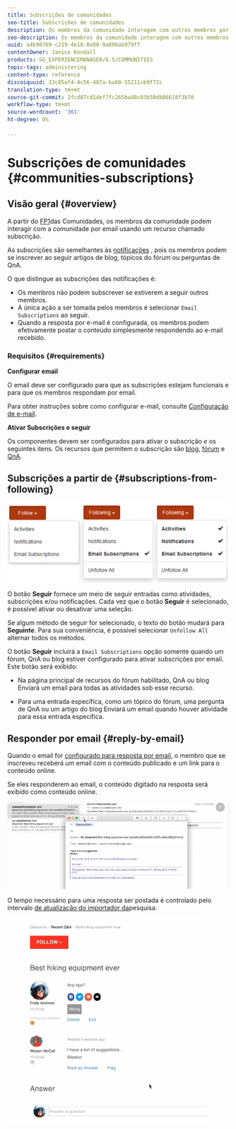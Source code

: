 ```yaml
---
title: Subscrições de comunidades
seo-title: Subscrições de comunidades
description: Os membros da comunidade interagem com outros membros por email
seo-description: Os membros da comunidade interagem com outros membros por email
uuid: a4b98769-c219-4e18-8e80-9a806ab979ff
contentOwner: Janice Kendall
products: SG_EXPERIENCEMANAGER/6.5/COMMUNITIES
topic-tags: administering
content-type: reference
discoiquuid: 33c85af4-4c56-487a-ba60-55211cb9f72c
translation-type: tm+mt
source-git-commit: 2fcd87cd1def7fc265ba40c83b50db86618f3b70
workflow-type: tm+mt
source-wordcount: '361'
ht-degree: 0%

---
```



# Subscrições de comunidades {#communities-subscriptions}

## Visão geral {#overview}

A partir do [FP1](deploy-communities.md#latestfeaturepack)das Comunidades, os membros da comunidade podem interagir com a comunidade por email usando um recurso chamado subscrição.

As subscrições são semelhantes às [notificações](notifications.md) , pois os membros podem se inscrever ao seguir artigos de blog, tópicos do fórum ou perguntas de QnA.

O que distingue as subscrições das notificações é:

* Os membros não podem subscrever se estiverem a seguir outros membros.
* A única ação a ser tomada pelos membros é selecionar `Email Subscriptions` ao seguir.
* Quando a resposta por e-mail é configurada, os membros podem efetivamente postar o conteúdo simplesmente respondendo ao e-mail recebido.

### Requisitos {#requirements}

**Configurar email**

O email deve ser configurado para que as subscrições estejam funcionais e para que os membros respondam por email.

Para obter instruções sobre como configurar e-mail, consulte [Configuração de e-mail](email.md).

**Ativar Subscrições e seguir**

Os componentes devem ser configurados para ativar o subscrição *e* os seguintes itens. Os recursos que permitem o subscrição são [blog](blog-feature.md), [fórum](forum.md) e [QnA](working-with-qna.md).

## Subscrições a partir de {#subscriptions-from-following}

![subscrição seguinte](assets/subscription-following.png)

O botão **Seguir** fornece um meio de seguir entradas como atividades, subscrições e/ou notificações. Cada vez que o botão **Seguir** é selecionado, é possível ativar ou desativar uma seleção.

Se algum método de seguir for selecionado, o texto do botão mudará para **Seguinte**. Para sua conveniência, é possível selecionar `Unfollow All` alternar todos os métodos.

O botão **Seguir** incluirá a `Email Subscriptions` opção somente quando um fórum, QnA ou blog estiver configurado para ativar subscrições por email. Este botão será exibido:

* Na página principal de recursos do fórum habilitado, QnA ou blog Enviará um email para todas as atividades sob esse recurso.

* Para uma entrada específica, como um tópico do fórum, uma pergunta de QnA ou um artigo do blog Enviará um email quando houver atividade para essa entrada específica.

## Responder por email {#reply-by-email}

Quando o email for [configurado para resposta por email](email.md#configure-polling-importer), o membro que se inscreveu receberá um email com o conteúdo publicado e um link para o conteúdo online.

Se eles responderem ao email, o conteúdo digitado na resposta será exibido como conteúdo online.

![email-reply](assets/email-reply.png)

O tempo necessário para uma resposta ser postada é controlado pelo intervalo [de atualização do importador da](email.md#configure-polling-importer)pesquisa.

![QA](assets/qa.png)

